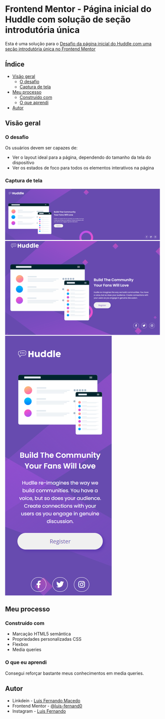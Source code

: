 # Frontend Mentor - Página inicial do Huddle com solução de seção introdutória única

Esta é uma solução para o [Desafio da página inicial do Huddle com uma seção introdutória única no Frontend Mentor](https://www.frontendmentor.io/challenges/huddle-landing-page-with-a-single-introductory-section-B_2Wvxgi0)

## Índice

- [Visão geral](#visão-geral)
   - [O desafio](#o-desafio)
   - [Captura de tela](#captura-de-tela)
- [Meu processo](#meu-processo)
   - [Construído com](#construído-com)
   - [O que aprendi](#o-que-aprendi)
- [Autor](#autor)

## Visão geral

### O desafio

Os usuários devem ser capazes de:

- Ver o layout ideal para a página, dependendo do tamanho da tela do dispositivo
- Ver os estados de foco para todos os elementos interativos na página

### Captura de tela

![](./src/images/desing-desktop.png)
![](./src/images/gif-do-projeto.gif)
![](./src/images/desing-mobile.png)

## Meu processo

### Construído com

- Marcação HTML5 semântica
- Propriedades personalizadas CSS
- Flexbox
- Media queries

### O que eu aprendi

Consegui reforçar bastante meus conhecimentos em media queries.

## Autor

- Linkdein - [Luis Fernando Macedo](https://www.linkedin.com/in/luis-fernando-macedo-7791ba219)
- Frontend Mentor - [@luis-fernand0](https://www.frontendmentor.io/profile/luis-fernand0)
- Instagram - [Luis Fernando](https://www.instagram.com/_fernando_csc)